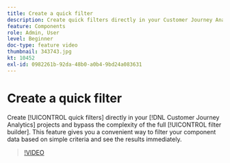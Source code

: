 ```yaml
---
title: Create a quick filter
description: Create quick filters directly in your Customer Journey Analytics projects and bypass the complexity of the full filter builder. This feature gives you a convenient way to filter your component data based on simple criteria and see the results immediately.
feature: Components
role: Admin, User
level: Beginner
doc-type: feature video
thumbnail: 343743.jpg
kt: 10452
exl-id: 0982261b-92da-48b0-a0b4-9bd24a083631
---
```

# Create a quick filter

Create [!UICONTROL quick filters] directly in your [!DNL Customer Journey Analytics] projects and bypass the complexity of the full [!UICONTROL filter builder]. This feature gives you a convenient way to filter your component data based on simple criteria and see the results immediately. 

>[!VIDEO](https://video.tv.adobe.com/v/343743/?quality=12&learn=on)
